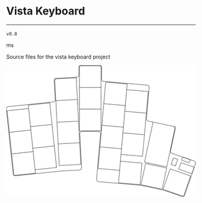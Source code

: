 # Vista Keyboard
---   
`v0.8`

ms

Source files for the vista keyboard project


![Current Iteration v0.8](./keyboardOutline.svg)
